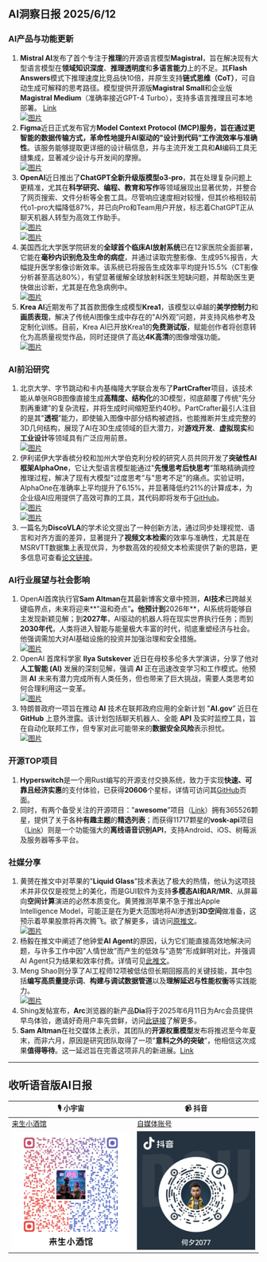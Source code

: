 ## AI洞察日报 2025/6/12

### **AI产品与功能更新**

1.  **Mistral AI**发布了首个专注于**推理**的开源语言模型**Magistral**，旨在解决现有大型语言模型在**领域知识深度**、**推理透明度**和**多语言能力**上的不足。其**Flash Answers**模式下推理速度比竞品快10倍，并原生支持**链式思维（CoT）**，可自动生成可解释的思考路径。模型提供开源版**Magistral Small**和企业版**Magistral Medium**（准确率接近GPT-4 Turbo），支持多语言推理且可本地部署。 [Link](https://mistral.ai/news/magistral)
     <br/> [![图片](https://raw.githubusercontent.com/justlovemaki/imagehub/refs/heads/main/images/2025/07/news_01k024p4mwe1wvhat9dxhdv817.avif)](https://raw.githubusercontent.com/justlovemaki/imagehub/refs/heads/main/images/2025/07/news_01k024p4mwe1wvhat9dxhdv817.avif) <br/>
2.  **Figma**近日正式发布官方**Model Context Protocol (MCP)**服务，旨在通过更智能的数据传输方式，革命性地提升**AI驱动的"设计到代码”工作流效率与准确性**。该服务能够提取更详细的设计稿信息，并与主流开发工具和**AI**编码工具无缝集成，显著减少设计与开发间的摩擦。
     <br/> [![图片](https://raw.githubusercontent.com/justlovemaki/imagehub/refs/heads/main/images/2025/07/news_01k024p7m1ep58a3s5d6j85w5z.avif)](https://raw.githubusercontent.com/justlovemaki/imagehub/refs/heads/main/images/2025/07/news_01k024p7m1ep58a3s5d6j85w5z.avif) <br/>
3.  **OpenAI**近日推出了**ChatGPT全新升级版模型o3-pro**，其在处理复杂问题上更精准，尤其在**科学研究、编程、教育和写作**等领域展现出显著优势，并整合了网页搜索、文件分析等全套工具。尽管响应速度相对较慢，但其价格相较前代o1-pro大幅降低87%，并已向Pro和Team用户开放，标志着ChatGPT正从聊天机器人转型为高效工作助手。
     <br/> [![图片](https://raw.githubusercontent.com/justlovemaki/imagehub/refs/heads/main/images/2025/07/news_01k024pbaxf4raxphf11nddhk8.avif)](https://raw.githubusercontent.com/justlovemaki/imagehub/refs/heads/main/images/2025/07/news_01k024pbaxf4raxphf11nddhk8.avif) <br/> [![图片](https://raw.githubusercontent.com/justlovemaki/imagehub/refs/heads/main/images/2025/07/news_01k024pda8e7drpmc2x0g3kt5w.avif)](https://raw.githubusercontent.com/justlovemaki/imagehub/refs/heads/main/images/2025/07/news_01k024pda8e7drpmc2x0g3kt5w.avif) <br/>
4.  美国西北大学医学院研发的**全球首个临床AI放射系统**已在12家医院全面部署，它能在**毫秒内识别危及生命的病症**，并通过读取完整影像、生成95%报告，大幅提升医学影像诊断效率。该系统已将报告生成效率平均提升15.5%（CT影像分析甚至高达80%），有望显著缓解全球放射科医生短缺问题，并帮助医生更快做出诊断，尤其是在危急病例中。
     <br/> [![图片](https://raw.githubusercontent.com/justlovemaki/imagehub/refs/heads/main/images/2025/07/news_01k024pg9se46tzyd27e4hm6e2.avif)](https://raw.githubusercontent.com/justlovemaki/imagehub/refs/heads/main/images/2025/07/news_01k024pg9se46tzyd27e4hm6e2.avif) <br/>
5.  **Krea AI**近期发布了其首款图像生成模型**Krea1**，该模型以卓越的**美学控制力**和**画质表现**，解决了传统AI图像生成中存在的"AI外观”问题，并支持风格参考及定制化训练。目前，Krea AI已开放Krea1的**免费测试版**，赋能创作者将创意转化为高质量视觉作品，同时还提供了高达**4K高清**的图像增强功能。
     <br/> [![图片](https://raw.githubusercontent.com/justlovemaki/imagehub/refs/heads/main/images/2025/07/news_01k024pkv3epwbq3yr5e971z4d.avif)](https://raw.githubusercontent.com/justlovemaki/imagehub/refs/heads/main/images/2025/07/news_01k024pkv3epwbq3yr5e971z4d.avif) <br/>

### **AI前沿研究**

1.  北京大学、字节跳动和卡内基梅隆大学联合发布了**PartCrafter**项目，该技术能从单张RGB图像直接生成**高精度、结构化**的3D模型，彻底颠覆了传统"先分割再重建”的复杂流程，并将生成时间缩短至约40秒。PartCrafter最引人注目的是其"**透视**”能力，即使输入图像中部分结构被遮挡，也能推断并生成完整的3D几何结构，展现了AI在3D生成领域的巨大潜力，对**游戏开发**、**虚拟现实**和**工业设计**等领域具有广泛应用前景。
     <br/> [![图片](https://raw.githubusercontent.com/justlovemaki/imagehub/refs/heads/main/images/2025/07/news_01k024pq2se2xa9a5eaxgfm0qa.avif)](https://raw.githubusercontent.com/justlovemaki/imagehub/refs/heads/main/images/2025/07/news_01k024pq2se2xa9a5eaxgfm0qa.avif) <br/>
2.  伊利诺伊大学香槟分校和加州大学伯克利分校的研究人员共同开发了**突破性AI框架AlphaOne**，它让大型语言模型能通过"**先慢思考后快思考**”策略精确调控推理过程，解决了现有大模型"过度思考”与"思考不足”的痛点。实验证明，AlphaOne在准确率上平均提升了6.15%，并显著降低约21%的计算成本，为企业级AI应用提供了高效可靠的工具，其代码即将发布于[GitHub](https://github.com/ASTRAL-Group/AlphaOne)。
     <br/> [![图片](https://raw.githubusercontent.com/justlovemaki/imagehub/refs/heads/main/images/2025/07/news_01k024ps2pfgxtfvdwf0mc3frx.avif)](https://raw.githubusercontent.com/justlovemaki/imagehub/refs/heads/main/images/2025/07/news_01k024ps2pfgxtfvdwf0mc3frx.avif) <br/> [![图片](https://raw.githubusercontent.com/justlovemaki/imagehub/refs/heads/main/images/2025/07/news_01k024pw17fzh9erb168h23hqv.avif)](https://raw.githubusercontent.com/justlovemaki/imagehub/refs/heads/main/images/2025/07/news_01k024pw17fzh9erb168h23hqv.avif) <br/>
3.  一篇名为**DiscoVLA**的学术论文提出了一种创新方法，通过同步处理视觉、语言和对齐方面的差异，显著提升了**视频文本检索**的效率与准确性，尤其是在MSRVTT数据集上表现优异，为参数高效的视频文本检索提供了新的思路，更多信息可查看[论文链接](https://arxiv.org/abs/2506.08887)。

### **AI行业展望与社会影响**

1.  OpenAI首席执行官**Sam Altman**在其最新博客文章中预测，**AI技术**已跨越关键临界点，未来将迎来**"温和奇点”**。他预计到**2026年**，AI系统将能够自主发现新颖见解；到**2027年**，AI驱动的机器人将在现实世界执行任务；而到**2030年代**，人类将进入智能与能量极大丰富的时代，彻底重塑经济与社会。他强调需加大对AI基础设施的投资并加强治理和安全措施。
     <br/> [![图片](https://raw.githubusercontent.com/justlovemaki/imagehub/refs/heads/main/images/2025/07/news_01k024pyybe69vp2j1j6wwqbrc.avif)](https://raw.githubusercontent.com/justlovemaki/imagehub/refs/heads/main/images/2025/07/news_01k024pyybe69vp2j1j6wwqbrc.avif) <br/>
2.  OpenAI 首席科学家 **Ilya Sutskever** 近日在母校多伦多大学演讲，分享了他对**人工智能 (AI)** 发展的深刻见解，强调 **AI** 正在迅速改变学习和工作模式。他预测 **AI** 未来有潜力完成所有人类任务，但也带来了巨大挑战，需要人类思考如何合理利用这一变革。
     <br/> [![图片](https://raw.githubusercontent.com/justlovemaki/imagehub/refs/heads/main/images/2025/07/news_01k024q22zft1tq1v23d9trfsg.avif)](https://raw.githubusercontent.com/justlovemaki/imagehub/refs/heads/main/images/2025/07/news_01k024q22zft1tq1v23d9trfsg.avif) <br/>
3.  特朗普政府一项旨在推动 **AI** 技术在联邦政府应用的全新计划 "**AI.gov**” 近日在 **GitHub** 上意外泄露。该计划包括聊天机器人、全能 **API** 及实时监控工具，旨在自动化联邦工作，但专家对此可能带来的**数据安全风险**表示担忧。
     <br/> [![图片](https://raw.githubusercontent.com/justlovemaki/imagehub/refs/heads/main/images/2025/07/news_01k024q648fm8v92f8y19r81v2.avif)](https://raw.githubusercontent.com/justlovemaki/imagehub/refs/heads/main/images/2025/07/news_01k024q648fm8v92f8y19r81v2.avif) <br/>

### **开源TOP项目**

1.  **Hyperswitch**是一个用Rust编写的开源支付交换系统，致力于实现**快速、可靠且经济实惠**的支付体验，已获得**20606**个星标，详情可访问其[GitHub](https://github.com/juspay/hyperswitch)页面。
2.  同时，有两个备受关注的开源项目："**awesome**”项目（[Link](https://github.com/sindresorhus/awesome)）拥有365526颗星，提供了关于各种**有趣主题**的**精选列表**；而获得11717颗星的**vosk-api**项目（[Link](https://github.com/alphacep/vosk-api)）则是一个功能强大的**离线语音识别API**，支持Android、iOS、树莓派及服务器等多平台。

### **社媒分享**

1.  黄赟在推文中对苹果的"**Liquid Glass**”技术表达了极大的热情，他认为这项技术并非仅仅是视觉上的美化，而是GUI软件为支持**多模态AI和AR/MR**、从屏幕向**空间计算**演进的必然本质变化。黄赟推测苹果不急于推出Apple Intelligence Model，可能正是在为更大范围地将AI渗透到**3D空间**做准备，这预示着苹果股票将再次腾飞。欲了解更多，请访问[原推文](https://x.com/huangyun_122/status/1932810735194943909)。
     <br/> [![图片](https://raw.githubusercontent.com/justlovemaki/imagehub/refs/heads/main/images/2025/07/news_01k024qb40e59s3dre6pn2ck1t.avif)](https://raw.githubusercontent.com/justlovemaki/imagehub/refs/heads/main/images/2025/07/news_01k024qb40e59s3dre6pn2ck1t.avif) <br/>
2.  杨毅在推文中阐述了他钟爱**AI Agent**的原因，认为它们能直接高效地解决问题，与许多工作中因"人情世故”而产生的低效与"造势”形成鲜明对比，并强调AI Agent只为结果和效率付费。详情可见[此推文](https://x.com/Yangyixxxx/status/1932777869639626876)。
3.  Meng Shao则分享了AI工程师12项被低估但长期回报高的关键技能，其中包括**编写高质量提示词**、**构建与调试数据管道**以及**理解延迟与性能权衡**等实践能力。
     <br/> [![图片](https://raw.githubusercontent.com/justlovemaki/imagehub/refs/heads/main/images/2025/07/news_01k024qf3efa4v639x8rbn87q6.avif)](https://raw.githubusercontent.com/justlovemaki/imagehub/refs/heads/main/images/2025/07/news_01k024qf3efa4v639x8rbn87q6.avif) <br/>
4.  Shing发帖宣布，**Arc**浏览器的新产品**Dia**将于2025年6月11日为Arc会员提供早鸟体验，邀请好奇用户率先尝鲜，访问[此链接](https://x.com/shing19_eth/status/1932686185434063352)了解更多。
5.  **Sam Altman**在社交媒体上表示，其团队的**开源权重模型**发布将推迟至今年夏末，而非六月，原因是研究团队取得了一项"**意料之外的突破**”，他相信这次成果**值得等待**。这一延迟旨在完善这项非凡的新进展。[Link](https://x.com/dotey/status/1932584576276210004)

---

## **收听语音版AI日报**

| 🎙️ **小宇宙** | 📹 **抖音** |
| --- | --- |
| [来生小酒馆](https://www.xiaoyuzhoufm.com/podcast/683c62b7c1ca9cf575a5030e)  |   [自媒体账号](https://www.douyin.com/user/MS4wLjABAAAAwpwqPQlu38sO38VyWgw9ZjDEnN4bMR5j8x111UxpseHR9DpB6-CveI5KRXOWuFwG)| 
| ![小酒馆](https://raw.githubusercontent.com/justlovemaki/imagehub/refs/heads/main/logo/f959f7984e9163fc50d3941d79a7f262.md.png) | ![情报站](https://raw.githubusercontent.com/justlovemaki/imagehub/refs/heads/main/logo/7fc30805eeb831e1e2baa3a240683ca3.md.png) |